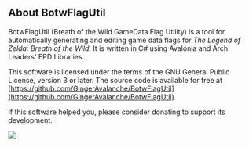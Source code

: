 ## About BotwFlagUtil

BotwFlagUtil (Breath of the Wild GameData Flag Utility) is a tool for automatically generating and editing game data flags for *The Legend of Zelda: Breath of the Wild*. It is written in C# using Avalonia and Arch Leaders' EPD Libraries.

This software is licensed under the terms of the GNU General Public License, version 3 or later. The source code is available for free at [https://github.com/GingerAvalanche/BotwFlagUtil](https://github.com/GingerAvalanche/BotwFlagUtil).

If this software helped you, please consider donating to support its development.

[![](Assets/donate.png)](https://paypal.me/GingerAvalanche)